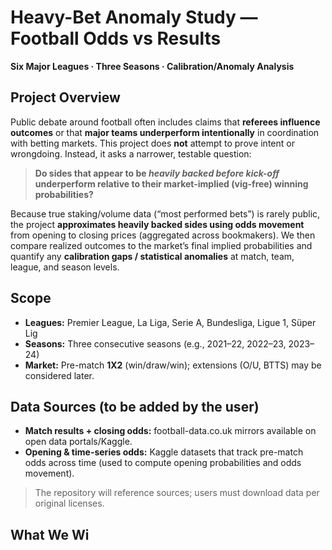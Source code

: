 # Heavy-Bet Anomaly Study — Football Odds vs Results  
**Six Major Leagues · Three Seasons · Calibration/Anomaly Analysis**

## Project Overview
Public debate around football often includes claims that **referees influence outcomes** or that **major teams underperform intentionally** in coordination with betting markets. This project does **not** attempt to prove intent or wrongdoing. Instead, it asks a narrower, testable question:

> **Do sides that appear to be *heavily backed before kick-off* underperform relative to their market-implied (vig-free) winning probabilities?**

Because true staking/volume data (“most performed bets”) is rarely public, the project **approximates heavily backed sides using odds movement** from opening to closing prices (aggregated across bookmakers). We then compare realized outcomes to the market’s final implied probabilities and quantify any **calibration gaps / statistical anomalies** at match, team, league, and season levels.

## Scope
- **Leagues:** Premier League, La Liga, Serie A, Bundesliga, Ligue 1, Süper Lig  
- **Seasons:** Three consecutive seasons (e.g., 2021–22, 2022–23, 2023–24)  
- **Market:** Pre-match **1X2** (win/draw/win); extensions (O/U, BTTS) may be considered later.

## Data Sources (to be added by the user)
- **Match results + closing odds:** football-data.co.uk mirrors available on open data portals/Kaggle.
- **Opening & time-series odds:** Kaggle datasets that track pre-match odds across time (used to compute opening probabilities and odds movement).
> The repository will reference sources; users must download data per original licenses.

## What We Wi
